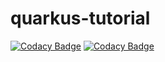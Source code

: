 # quarkus-tutorial

[![Codacy Badge](https://api.codacy.com/project/badge/Grade/c0c9ad611aad4dc2a1ed9267089167d2)](https://www.codacy.com?utm_source=github.com&amp;utm_medium=referral&amp;utm_content=luca-poddigue/quarkus-tutorial&amp;utm_campaign=Badge_Grade)
[![Codacy Badge](https://api.codacy.com/project/badge/Coverage/c0c9ad611aad4dc2a1ed9267089167d2)](https://www.codacy.com?utm_source=github.com&utm_medium=referral&utm_content=luca-poddigue/quarkus-tutorial&utm_campaign=Badge_Coverage)
